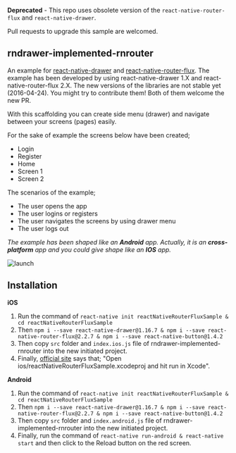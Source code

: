 **Deprecated** - This repo uses obsolete version of the `react-native-router-flux` and `react-native-drawer`.

Pull requests to upgrade this sample are welcomed.

rndrawer-implemented-rnrouter
--

An example for [react-native-drawer](https://github.com/root-two/react-native-drawer) and [react-native-router-flux](https://github.com/aksonov/react-native-router-flux). The example has been developed by using react-native-drawer 1.X and react-native-router-flux 2.X. The new versions of the libraries are not stable yet (2016-04-24). You might try to contribute them! Both of them welcome the new PR.

With this scaffolding you can create side menu (drawer) and navigate between your screens (pages) easily.

For the sake of example the screens below have been created;
* Login
* Register
* Home
* Screen 1
* Screen 2

The scenarios of the example;
* The user opens the app
* The user logins or registers
* The user navigates the screens by using drawer menu
* The user logs out

*The example has been shaped like an* ***Android*** *app. Actually, it is an* ***cross-platform*** *app and you could give shape like an* ***IOS*** *app.*

![launch](https://raw.githubusercontent.com/efkan/rndrawer-implemented-rnrouter/master/presentation.gif)


Installation
-------------

**iOS**

1. Run the command of `react-native init reactNativeRouterFluxSample & cd reactNativeRouterFluxSample`
2. Then `npm i --save react-native-drawer@1.16.7 & npm i --save react-native-router-flux@2.2.7 & npm i --save react-native-button@1.4.2`
3. Then copy `src` folder and `index.ios.js` file of rndrawer-implemented-rnrouter into the new initiated project.
4. Finally, [official site](https://facebook.github.io/react-native/docs/getting-started.html#quick-start) says that; "Open ios/reactNativeRouterFluxSample.xcodeproj and hit run in Xcode".


**Android**

1. Run the command of `react-native init reactNativeRouterFluxSample & cd reactNativeRouterFluxSample`
2. Then `npm i --save react-native-drawer@1.16.7 & npm i --save react-native-router-flux@2.2.7 & npm i --save react-native-button@1.4.2`
3. Then copy `src` folder and `index.android.js` file of rndrawer-implemented-rnrouter into the new initiated project.
4. Finally, run the command of `react-native run-android & react-native start` and then click to the Reload button on the red screen.
